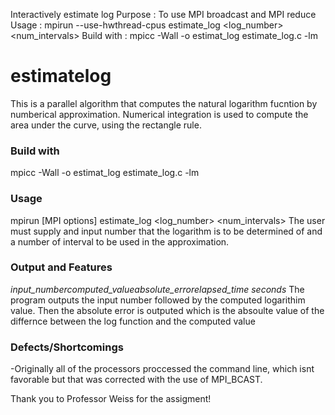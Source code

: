 Interactively estimate log
  Purpose        : To use MPI broadcast and MPI reduce
  Usage          : mpirun --use-hwthread-cpus estimate_log <log_number> <num_intervals>
  Build with     : mpicc -Wall -o estimat_log estimate_log.c -lm

# estimatelog
This is a parallel algorithm that computes the natural logarithm fucntion by numberical approximation. Numerical integration is used to compute the area under the curve, using the rectangle rule. 

### Build with
mpicc -Wall -o estimat_log estimate_log.c -lm

### Usage 
mpirun \[MPI options\] estimate_log <log_number> <num_intervals>
The user must supply and input number that the logarithm is to be determined of and a number of interval to be used in the approximation.

### Output and Features
*input_number*<tab>*computed_value*<tab>*absolute_error*<tab>*elapsed_time seconds*
The program outputs the input number followed by the computed logarithim value. Then the absolute error is outputed which is the absoulte value of the differnce between the log function and the computed value

### Defects/Shortcomings
-Originally all of the processors proccessed the command line, which isnt favorable but that was corrected with the use of MPI_BCAST.

Thank you to Professor Weiss for the assigment!
